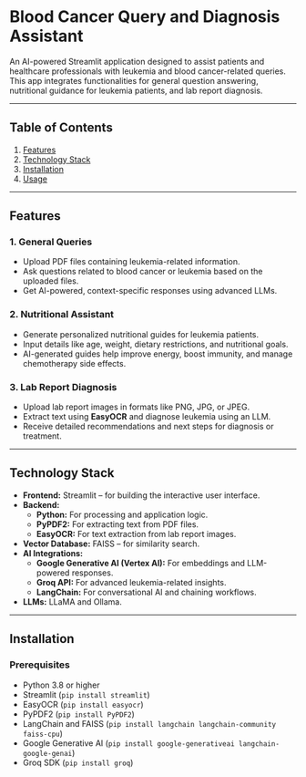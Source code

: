 # **Blood Cancer Query and Diagnosis Assistant**

An AI-powered Streamlit application designed to assist patients and healthcare professionals with leukemia and blood cancer-related queries. This app integrates functionalities for general question answering, nutritional guidance for leukemia patients, and lab report diagnosis.

---

## **Table of Contents**
1. [Features](#features)
2. [Technology Stack](#technology-stack)
3. [Installation](#installation)
4. [Usage](#usage)

---

## **Features**
### **1. General Queries**
- Upload PDF files containing leukemia-related information.
- Ask questions related to blood cancer or leukemia based on the uploaded files.
- Get AI-powered, context-specific responses using advanced LLMs.

### **2. Nutritional Assistant**
- Generate personalized nutritional guides for leukemia patients.
- Input details like age, weight, dietary restrictions, and nutritional goals.
- AI-generated guides help improve energy, boost immunity, and manage chemotherapy side effects.

### **3. Lab Report Diagnosis**
- Upload lab report images in formats like PNG, JPG, or JPEG.
- Extract text using **EasyOCR** and diagnose leukemia using an LLM.
- Receive detailed recommendations and next steps for diagnosis or treatment.

---

## **Technology Stack**
- **Frontend:** Streamlit – for building the interactive user interface.
- **Backend:**
  - **Python:** For processing and application logic.
  - **PyPDF2:** For extracting text from PDF files.
  - **EasyOCR:** For text extraction from lab report images.
- **Vector Database:** FAISS – for similarity search.
- **AI Integrations:**
  - **Google Generative AI (Vertex AI):** For embeddings and LLM-powered responses.
  - **Groq API:** For advanced leukemia-related insights.
  - **LangChain:** For conversational AI and chaining workflows.
- **LLMs:** LLaMA and Ollama.

---

## **Installation**
### **Prerequisites**
- Python 3.8 or higher
- Streamlit (`pip install streamlit`)
- EasyOCR (`pip install easyocr`)
- PyPDF2 (`pip install PyPDF2`)
- LangChain and FAISS (`pip install langchain langchain-community faiss-cpu`)
- Google Generative AI (`pip install google-generativeai langchain-google-genai`)
- Groq SDK (`pip install groq`)


